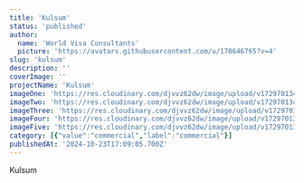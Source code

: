 ```yaml
---
title: 'Kulsum'
status: 'published'
author:
  name: 'World Visa Consultants'
  picture: 'https://avatars.githubusercontent.com/u/178646765?v=4'
slug: 'kulsum'
description: ''
coverImage: ''
projectName: 'Kulsum'
imageOne: 'https://res.cloudinary.com/djvvz62dw/image/upload/v1729701344/greywall/projects/Kulsum/2-6719257ae187f_vbirhi.webp'
imageTwo: 'https://res.cloudinary.com/djvvz62dw/image/upload/v1729701344/greywall/projects/Kulsum/1-6719257ab200b_ykpduz.webp'
imageThree: 'https://res.cloudinary.com/djvvz62dw/image/upload/v1729701343/greywall/projects/Kulsum/3-6719257ea73da_mpsn4w.webp'
imageFour: 'https://res.cloudinary.com/djvvz62dw/image/upload/v1729701343/greywall/projects/Kulsum/5-67192581c6b4b_jzkjd4.webp'
imageFive: 'https://res.cloudinary.com/djvvz62dw/image/upload/v1729701343/greywall/projects/Kulsum/6-6719258262aea_f58hdf.webp'
category: [{"value":"commercial","label":"commercial"}]
publishedAt: '2024-10-23T17:09:05.700Z'
---
```


Kulsum
